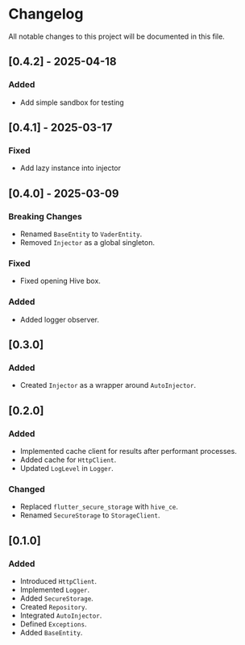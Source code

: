 # Changelog

All notable changes to this project will be documented in this file.


<!-- ## [Unreleased] - 2025-02-26 -->


## [0.4.2] - 2025-04-18
### Added
- Add simple sandbox for testing
 

## [0.4.1] - 2025-03-17
### Fixed
- Add lazy instance into injector


## [0.4.0] - 2025-03-09
### Breaking Changes
- Renamed `BaseEntity` to `VaderEntity`.
- Removed `Injector` as a global singleton.
  
### Fixed
- Fixed opening Hive box.
  
### Added
- Added logger observer.


## [0.3.0]
### Added
- Created `Injector` as a wrapper around `AutoInjector`.


## [0.2.0]
### Added
- Implemented cache client for results after performant processes.
- Added cache for `HttpClient`.
- Updated `LogLevel` in `Logger`.

### Changed
- Replaced `flutter_secure_storage` with `hive_ce`.
- Renamed `SecureStorage` to `StorageClient`.


## [0.1.0]
### Added
- Introduced `HttpClient`.
- Implemented `Logger`.
- Added `SecureStorage`.
- Created `Repository`.
- Integrated `AutoInjector`.
- Defined `Exceptions`.
- Added `BaseEntity`.
